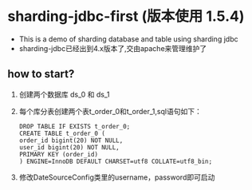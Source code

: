 # sharding-jdbc-first  (版本使用 1.5.4)

*   This is a  demo of sharding database and table using sharding jdbc
*   sharding-jdbc已经出到4.x版本了,交由apache来管理维护了
## how to start?
1. 创建两个数据库 ds_0 和 ds_1
2. 每个库分表创建两个表t_order_0和t_order_1,sql语句如下：

    ```
    DROP TABLE IF EXISTS t_order_0; 
    CREATE TABLE t_order_0 ( 
    order_id bigint(20) NOT NULL, 
    user_id bigint(20) NOT NULL, 
    PRIMARY KEY (order_id) 
    ) ENGINE=InnoDB DEFAULT CHARSET=utf8 COLLATE=utf8_bin; 
    ```

3. 修改DateSourceConfig类里的username，password即可启动

